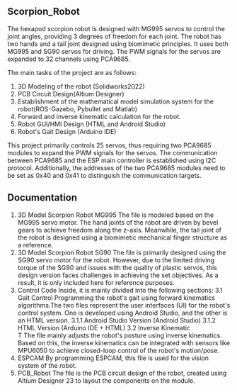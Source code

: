 ## Scorpion_Robot
 The hexapod scorpion robot is designed with MG995 servos to control the joint angles, providing 3 degrees of freedom for each joint. The robot has two hands and a tail joint designed using biomimetic principles. It uses both MG995 and SG90 servos for driving. The PWM signals for the servos are expanded to 32 channels using PCA9685.
 
The main tasks of the project are as follows:
  1. 3D Modeling of the robot (Solidworks2022)
  2. PCB Circuit Design(Altium Designer)
  3. Establishment of the mathematical model simulation system for the robot(ROS-Gazebo, Pybullet and Matlab)
  4. Forward and inverse kinematic calculation for the robot.
  5. Robot GUI/HMI Design (HTML and Android Studio)
  6. Robot's Gait Design (Arduino IDE)


This project primarily controls 25 servos, thus requiring two PCA9685 modules to expand the PWM signals for the servos. The communication between PCA9685 and the ESP main controller is established using I2C protocol. Additionally, the addresses of the two PCA9685 modules need to be set as 0x40 and 0x41 to distinguish the communication targets.

## Documentation
1. 3D Model Scorpion Robot MG995
  The file is modeled based on the MG995 servo motor. The hand joints of the robot are driven by bevel gears to achieve freedom along the z-axis. Meanwhile, the tail joint of the robot is designed using a biomimetic mechanical finger structure as a reference.
2. 3D Model Scorpion Robot SG90
   The file is primarily designed using the SG90 servo motor for the robot. However, due to the limited driving torque of the SG90 and issues with the quality of plastic servos, this design version faces challenges in achieving the set objectives. As a result, it is only included here for reference purposes.
3. Control Code
   Inside, it is mainly divided into the following sections:
   3.1 Gait Control
       Programming the robot's gait using forward kinematics algorithms.The two files represent the user interfaces (UI) for the robot's control system. One is developed using Android Studio, and the other is an HTML version.
       3.1.1
       Android Studio Version (Android Studio)
       3.1.2
       HTML Version (Arduino IDE + HTML)
   3.2 Inverse Kinematic    
T      The file mainly adjusts the robot's posture using inverse kinematics. Based on this, the inverse kinematics can be integrated with sensors like MPU6050 to achieve closed-loop control of the robot's motion/pose.
4. ESPCAM
   By programming ESPCAM, this file is used for the vision system of the robot.
5. PCB_Robot
    The file is the PCB circuit design of the robot, created using Altium Designer 23 to layout the components on the module.
